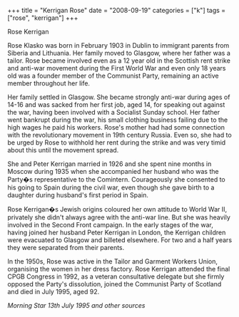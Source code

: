 +++
title = "Kerrigan Rose"
date = "2008-09-19"
categories = ["k"]
tags = ["rose", "kerrigan"]
+++

Rose Kerrigan

Rose Klasko was born in February 1903 in Dublin to immigrant parents from Siberia and Lithuania. Her family moved to Glasgow, where her father was a tailor. Rose became involved even as a 12 year old in the Scottish rent strike and anti-war movement during the First World War and even only 18 years old was a founder member of the Communist Party, remaining an active member throughout her life.

Her family settled in Glasgow. She became strongly anti-war during ages of 14-16 and was sacked from her first job, aged 14, for speaking out against the war, having been involved with a Socialist Sunday school. Her father went bankrupt during the war, his small clothing business failing due to the high wages he paid his workers. Rose's mother had had some connection with the revolutionary movement in 19th century Russia. Even so, she had to be urged by Rose to withhold her rent during the strike and was very timid about this until the movement spread.

She and Peter Kerrigan married in 1926 and she spent nine months in Moscow during 1935 when she accompanied her husband who was the Party�s representative to the Comintern. Courageously she consented to his going to Spain during the civil war, even though she gave birth to a daughter during husband's first period in Spain.

Rose Kerrigan�s Jewish origins coloured her own attitude to World War II, privately she didn't always agree with the anti-war line. But she was heavily involved in the Second Front campaign. In the early stages of the war, having joined her husband Peter Kerrigan in London, the Kerrigan children were evacuated to Glasgow and billeted elsewhere. For two and a half years they were separated from their parents.

In the 1950s, Rose was active in the Tailor and Garment Workers Union, organising the women in her dress factory. Rose Kerrigan attended the final CPGB Congress in 1992, as a veteran consultative delegate but she firmly opposed the Party's dissolution, joined the Communist Party of Scotland and died in July 1995, aged 92.

_Morning Star 13th July 1995 and other sources_
